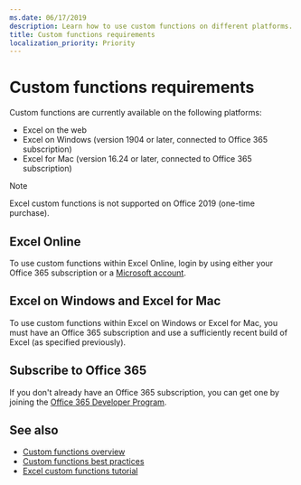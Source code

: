 ```yaml
---
ms.date: 06/17/2019
description: Learn how to use custom functions on different platforms. 
title: Custom functions requirements
localization_priority: Priority
---
```

# Custom functions requirements

Custom functions are currently available on the following platforms:

- Excel on the web
- Excel on Windows (version 1904 or later, connected to Office 365 subscription)
- Excel for Mac (version 16.24 or later, connected to Office 365 subscription)

>[!NOTE]
>Excel custom functions is not supported on Office 2019 (one-time purchase).

## Excel Online
To use custom functions within Excel Online, login by using either your Office 365 subscription or a [Microsoft account](https://account.microsoft.com/account).

## Excel on Windows and Excel for Mac
To use custom functions within Excel on Windows or Excel for Mac, you must have an Office 365 subscription and use a sufficiently recent build of Excel (as specified previously).

## Subscribe to Office 365
If you don't already have an Office 365 subscription, you can get one by joining the [Office 365 Developer Program](https://developer.microsoft.com/en-us/office/dev-program).

## See also
* [Custom functions overview](custom-functions-overview.md)
* [Custom functions best practices](custom-functions-best-practices.md)
* [Excel custom functions tutorial](../tutorials/excel-tutorial-create-custom-functions.md)
